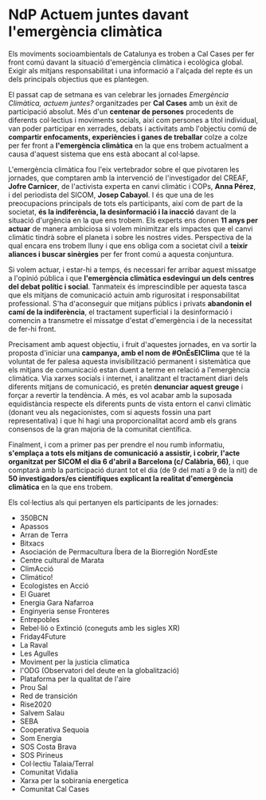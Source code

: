 # NdP Actuem juntes davant l'emergència climàtica

Els moviments socioambientals de Catalunya es troben a Cal Cases per fer front comú davant la situació d'emergència climàtica i ecològica global. 
Exigir als mitjans responsabilitat i una informació a l'alçada del repte és un dels principals objectius que es plantegen.

El passat cap de setmana es van celebrar les jornades *Emergència Climàtica, actuem juntes?* organitzades per **Cal Cases** amb un èxit de participació absolut. 
Més d'un **centenar de persones** procedents de diferents col·lectius i moviments socials, així com persones a títol individual, van poder participar en xerrades, debats i activitats amb l'objectiu comú de **compartir enfocaments, experiències i ganes de treballar** colze a colze per fer front a **l'emergència climàtica** en la que ens trobem actualment a causa d'aquest sistema que ens està abocant al col·lapse.

L'emergència climàtica fou l'eix vertebrador sobre el que pivotaren les jornades, que comptaren amb la intervenció de l'investigador del CREAF, **Jofre Carnicer**, de l'activista experta en canvi climàtic i COPs, **Anna Pérez**, i del periodista del SICOM, **Josep Cabayol**. 
I és que una de les preocupacions principals de tots els participants, així com de part de la societat, **és la indiferència, la desinformació i la inacció** davant de la situació d'urgència en la que ens trobem. 
Els experts ens donen **11 anys per actuar** de manera ambiciosa si volem minimitzar els impactes que el canvi climàtic tindrà sobre el planeta i sobre les nostres vides. 
Perspectiva de la qual encara ens trobem lluny i que ens obliga com a societat civil a **teixir aliances i buscar sinèrgies** per fer front comú a aquesta conjuntura.

Si volem actuar, i estar-hi a temps, és necessari fer arribar aquest missatge a l'opinió pública i que **l'emergència climàtica esdevingui un dels centres del debat polític i social**. 
Tanmateix és imprescindible per aquesta tasca que els mitjans de comunicació actuin amb rigurositat i responsabilitat professional. S'ha d'aconseguir que mitjans públics i privats **abandonin el camí de la indiferència**, el tractament superficial i la desinformació i comencin a transmetre el missatge d'estat d'emergència i de la necessitat de fer-hi front.

Precisament amb aquest objectiu, i fruit d'aquestes jornades, en va sortir la proposta d'iniciar una **campanya, amb el nom de #OnÉsElClima** que té la voluntat de fer palesa aquesta invisibilització permanent i sistemàtica que els mitjans de comunicació estan duent a terme en relació a l'emergència climàtica.
Via xarxes socials i internet, i analitzant el tractament diari dels diferents mitjans de comunicació, es pretén **denunciar aquest greuge** i forçar a revertir la tendència. A més, es vol acabar amb la suposada equidistància respecte els diferents punts de vista entorn el canvi climàtic (donant veu als negacionistes, com si aquests fossin una part representativa) i que hi hagi una proporcionalitat acord amb els grans consensos de la gran majoria de la comunitat científica.

Finalment, i com a primer pas per prendre el nou rumb informatiu, **s'emplaça a tots els mitjans de comunicació a assistir, i cobrir, l'acte organitzat per SICOM el dia 6 d'abril a Barcelona (c/ Calàbria, 66)**, i que comptarà amb la participació durant tot el dia (de 9 del matí a 9 de la nit) de **50 investigadors/es científiques explicant la realitat d'emergència climàtica** en la que ens trobem.

Els col·lectius als qui pertanyen els participants de les jornades: 

- 350BCN
- Apassos 
- Arran de Terra
- Bitxacs 
- Asociación de Permacultura Íbera de la Biorregión NordEste
- Centre cultural de Marata 
- ClimAcció
- Climático!
- Ecologistes en Acció 
- El Guaret
- Energia Gara Nafarroa
- Enginyeria sense Fronteres
- Entrepobles
- Rebel·lió o Extinció (coneguts amb les sigles XR)
- Friday4Future
- La Raval
- Les Agulles
- Moviment per la justicia climatica
- l'ODG (Observatori del deute en la globalització)
- Plataforma per la qualitat de l'aire
- Prou Sal
- Red de transición
- Rise2020
- Salvem Salau
- SEBA
- Cooperativa Sequoia
- Som Energia
- SOS Costa Brava
- SOS Pirineus
- Col·lectiu Talaia/Terral
- Comunitat Vidalia
- Xarxa per la sobirania energetica
- Comunitat Cal Cases

